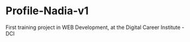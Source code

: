 # Profile-Nadia-v1
First training project in WEB Development, at the Digital Career Institute - DCI
